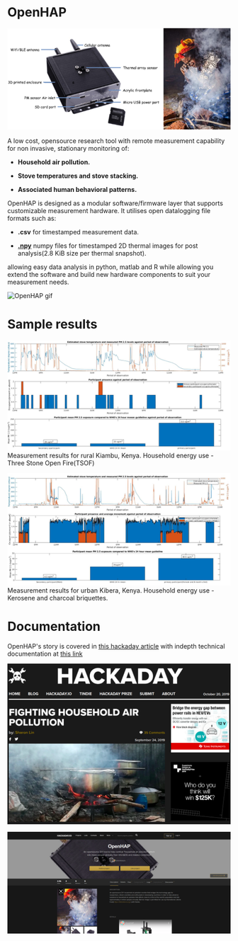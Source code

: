 # OpenHAP

![OpenHAP image](assets/OpenHAP_labelled.png)

A low cost, opensource research tool with remote measurement capability for non invasive, stationary monitoring of:

* **Household air pollution.**

* **Stove temperatures and stove stacking.**

* **Associated human behavioral patterns.**

OpenHAP is designed as a modular software/firmware layer that supports customizable measurement hardware. It utilises open datalogging file formats such as:

* **.csv** for timestamped measurement data.

* [**.npy**](https://numpy.org/devdocs/reference/generated/numpy.lib.format.html) numpy files for timestamped 2D thermal images for post analysis(2.8 KiB size per thermal snapshot).

allowing easy data analysis in python, matlab and R while allowing you extend the software and build new hardware components to suit your measurement needs.

![OpenHAP gif](assets/OpenHAP.gif)

# Sample results

![OpenHAP results kiambu](assets/results-kiambu.png)
Measurement results for rural Kiambu, Kenya. Household energy use - Three Stone Open Fire(TSOF)

![OpenHAP results kibera](assets/results-kibera.jpg)
Measurement results for urban Kibera, Kenya. Household energy use - Kerosene and charcoal briquettes.

# Documentation
OpenHAP's story is covered in [this hackaday article](https://hackaday.com/2019/09/24/fighting-household-air-pollution/) with indepth technical documentation at [this link](https://hackaday.io/project/166510-openhap)

[![OpenHAP article](assets/hackaday_article.png)](https://hackaday.com/2019/09/24/fighting-household-air-pollution/)

[![OpenHAP documentation](assets/hackadayio.png)](https://hackaday.io/project/166510-openhap)
